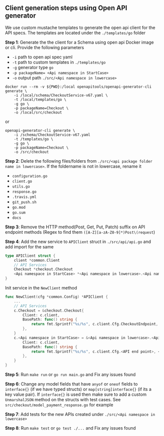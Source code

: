 ## Client generation steps using Open API generator

We use custom mustache templates to generate the open api client for the API specs. The templates are located under the `./templates/go` folder

**Step 1**: Generate the the client for a Schema using open api Docker image or cli. Provide the following parameters

-   `-i` path to open api spec yaml
-   `-t` path to custom templates in `./templates/go`
-   `-g` generator type `go`
-   `-p packageName= <Api namespace in StartCase>`
-   `-o` output path `./src/<Api namespace in lowercase>`

```
docker run --rm -v ${PWD}:/local openapitools/openapi-generator-cli generate \
    -i /local/schema/CheckoutService-v67.yaml \
    -t /local/templates/go \
    -g go \
    -p packageName=Checkout \
    -o /local/src/checkout
```

or

```
openapi-generator-cli generate \
    -i /schema/CheckoutService-v67.yaml
    -t /templates/go \
    -g go \
    -p packageName=Checkout \
    -o /src/checkout
```

**Step 2**: Delete the following files/folders from `./src/<api package folder name in lowercase>`. If the foldername is not in lowercase, rename it

-   `configuration.go`
-   `client.go`
-   `utils.go`
-   `response.go`
-   `.travis.yml`
-   `git_push.sh`
-   `go.mod`
-   `go.sum`
-   `docs`

**Step 3**: Remove the HTTP method(Post, Get, Put, Patch) suffix on API endpoint methods (Regex to find them `([A-Z][a-zA-Z0-9]*)Post\(request`)

**Step 4**: Add the new service to `APIClient` struct in `./src/api/api.go` and add import for the same

```go
type APIClient struct {
	client *common.Client
	// API Services
    Checkout *checkout.Checkout
    <Api namespace in StartCase> *<Api namespace in lowercase>.<Api namespace in StartCase>
}
```

Init service in the `NewClient` method

```go
func NewClient(cfg *common.Config) *APIClient {
    ...
    // API Services
	c.Checkout = &checkout.Checkout{
		Client: c.client,
		BasePath: func() string {
			return fmt.Sprintf("%s/%s", c.client.Cfg.CheckoutEndpoint, CheckoutAPIVersion)
		},
	}
    c.<Api namespace in StartCase> = &<Api namespace in lowercase>.<Api namespace in StartCase>{
        Client: c.client,
        BasePath: func() string {
            return fmt.Sprintf("%s/%s", c.client.Cfg.<API end point>, <API version constant>)
        },
    }
}
```

**Step 5**: Run `make run` or `go run main.go` and Fix any issues found

**Step 6**: Change any model fields that have `anyof` or `oneof` fields to `interface{}` (if we have typed structs) or `map[string]interface{}` (if its a key value pair). If `interface{}` is used then make sure to add a custom `UnmarshalJSON` method on the structs with test cases. See `src/checkout/model_payment_response.go` for example

**Step 7**: Add tests for the new APIs created under `./src/<Api namespace in lowercase>`

**Step 8**: Run `make test` or `go test ./...` and Fix any issues found
